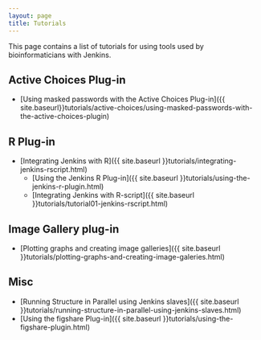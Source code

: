 ```yaml
---
layout: page
title: Tutorials
---
```


This page contains a list of tutorials for using tools used by 
bioinformaticians with Jenkins.

## Active Choices Plug-in

- [Using masked passwords with the Active Choices Plug-in]({{ site.baseurl}}tutorials/active-choices/using-masked-passwords-with-the-active-choices-plugin)

## R Plug-in

- [Integrating Jenkins with R]({{ site.baseurl }}tutorials/integrating-jenkins-rscript.html)
  - [Using the Jenkins R Plug-in]({{ site.baseurl }}tutorials/using-the-jenkins-r-plugin.html)
  - [Integrating Jenkins with R-script]({{ site.baseurl }}tutorials/tutorial01-jenkins-rscript.html)

## Image Gallery plug-in

- [Plotting graphs and creating image galleries]({{ site.baseurl }}tutorials/plotting-graphs-and-creating-image-galeries.html)

## Misc

- [Running Structure in Parallel using Jenkins slaves]({{ site.baseurl }}tutorials/running-structure-in-parallel-using-jenkins-slaves.html)
- [Using the figshare Plug-in]({{ site.baseurl }}tutorials/using-the-figshare-plugin.html)
